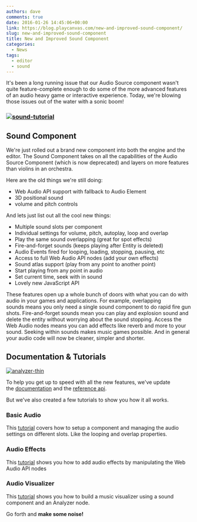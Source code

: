 ```yaml
---
authors: dave
comments: true
date: 2016-01-26 14:45:06+00:00
link: https://blog.playcanvas.com/new-and-improved-sound-component/
slug: new-and-improved-sound-component
title: New and Improved Sound Component
categories:
  - News
tags:
  - editor
  - sound
---
```


It's been a long running issue that our Audio Source component wasn't quite feature-complete enough to do some of the more advanced features of an audio heavy game or interactive experience. Today, we're blowing those issues out of the water with a sonic boom!

### [![sound-tutorial](/img/sound-tutorial.png)](/img/sound-tutorial.png)

## Sound Component

We're just rolled out a brand new component into both the engine and the editor. The Sound Component takes on all the capabilities of the Audio Source Component (which is now deprecated) and layers on more features than violins in an orchestra.

Here are the old things we're still doing:

- Web Audio API support with fallback to Audio Element
- 3D positional sound
- volume and pitch controls

And lets just list out all the cool new things:

- Multiple sound slots per component
- Individual settings for volume, pitch, autoplay, loop and overlap
- Play the same sound overlapping (great for spot effects)
- Fire-and-forget sounds (keeps playing after Entity is deleted)
- Audio Events fired for looping, loading, stopping, pausing, etc
- Access to full Web Audio API nodes (add your own effects)
- Sound atlas support (play from any point to another point)
- Start playing from any point in audio
- Set current time, seek with in sound
- Lovely new JavaScript API

These features open up a whole bunch of doors with what you can do with audio in your games and applications. For example, overlapping sounds means you only need a single sound component to do rapid fire gun shots. Fire-and-forget sounds mean you can play and explosion sound and delete the entity without worrying about the sound stopping. Access the Web Audio nodes means you can add effects like reverb and more to your sound. Seeking within sounds makes music games possible. And in general your audio code will now be cleaner, simpler and shorter.

## Documentation & Tutorials

[![analyzer-thin](/img/analyser-thin1.jpg)](/img/analyser-thin1.jpg)

To help you get up to speed with all the new features, we've update the [documentation](https://developer.playcanvas.com/user-manual/packs/components/sound/) and the [reference api](https://api.playcanvas.com/classes/Engine.SoundComponent.html).

But we've also created a few tutorials to show you how it all works.

### Basic Audio

This [tutorial](https://developer.playcanvas.com/tutorials/basic-audio/) covers how to setup a component and managing the audio settings on different slots. Like the looping and overlap properties.

### Audio Effects

This [tutorial](https://developer.playcanvas.com/tutorials/audio-effects/) shows you how to add audio effects by manipulating the Web Audio API nodes

### Audio Visualizer

This [tutorial](https://developer.playcanvas.com/tutorials/music-visualizer/) shows you how to build a music visualizer using a sound component and an Analyzer node.

Go forth and **make some noise!**
